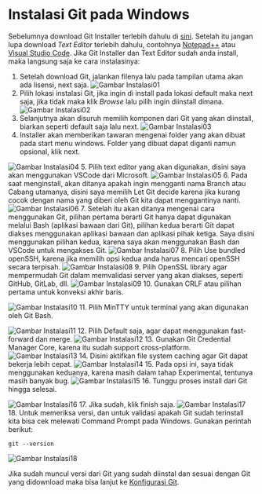 # Instalasi Git pada Windows
Sebelumnya download Git Installer terlebih dahulu di [sini](https://git-scm.com/downloads). Setelah itu jangan lupa download *Text Editor* terlebih dahulu, contohnya [Notepad++](https://notepad-plus-plus.org/downloads/) atau [Visual Studio Code](https://code.visualstudio.com/). Jika Git Installer dan Text Editor sudah anda install, maka langsung saja ke cara instalasinya:
1. Setelah download Git, jalankan filenya lalu pada tampilan utama akan ada lisensi, next saja.
![Gambar Instalasi01](images/1/install01.png)
2. Pilih lokasi instalasi Git, jika ingin di install pada lokasi default maka next saja, jika tidak maka klik *Browse* lalu pilih ingin diinstall dimana.
![Gambar Instalasi02](images/1/install02.png)
3. Selanjutnya akan disuruh memilih komponen dari Git yang akan diinstall, biarkan seperti default saja lalu next.
![Gambar Instalasi03](images/1/install03.png)
4. Installer akan memberikan tawaran mengenai folder yang akan dibuat pada start menu windows. Folder yang dibuat dapat diganti namun opsional, klik next.

![Gambar Instalasi04](images/1/install04.png)
5. Pilih text editor yang akan digunakan, disini saya akan menggunakan VSCode dari Microsoft.
![Gambar Instalasi05](images/1/install05.png)
6. Pada saat menginstall, akan ditanya apakah ingin mengganti nama Branch atau Cabang utamanya, disini saya memilih Let Git decide karena jika kurang cocok dengan nama yang diberi oleh Git kita dapat menggantinya nanti.
![Gambar Instalasi06](images/1/install06.png)
7. Setelah itu akan ditanya mengenai cara menggunakan Git, pilihan pertama berarti Git hanya dapat digunakan melalui Bash (aplikasi bawaan dari Git), pilihan kedua berarti Git dapat diakses menggunakan aplikasi bawaan dan aplikasi pihak ketiga. Saya disini menggunakan pilihan kedua, karena saya akan menggunakan Bash dan VSCode untuk mengakses Git.
![Gambar Instalasi07](images/1/install07.png)
8. Pilih Use bundled openSSH, karena jika memilih opsi kedua anda harus mencari openSSH secara terpisah.
![Gambar Instalasi08](images/1/install08.png)
9. Pilih OpenSSL library agar mempermudah Git dalam memvalidasi server yang akan diakses, seperti GitHub, GitLab, dll.
![Gambar Instalasi09](images/1/install09.png)
10. Gunakan CRLF atau pilihan pertama untuk konveksi akhir baris.

![Gambar Instalasi10](images/1/install10.png)
11. Pilih MinTTY untuk terminal yang akan digunakan oleh Git Bash.

![Gambar Instalasi11](images/1/install11.png)
12. Pilih Default saja, agar dapat menggunakan fast-forward dan merge.
![Gambar Instalasi12](images/1/install12.png)
13. Gunakan Git Credential Manager Core, karena itu sudah support cross-platform.
![Gambar Instalasi13](images/1/install13.png)
14. Disini aktifkan file system caching agar Git dapat bekerja lebih cepat.
![Gambar Instalasi14](images/1/install14.png)
15. Pada opsi ini, saya tidak menggunakan keduanya, karena masih dalam tahap Experimental, tentunya masih banyak bug.
![Gambar Instalasi15](images/1/install15.png)
16. Tunggu proses install dari Git hingga selesai.

![Gambar Instalasi16](images/1/install16.png)
17. Jika sudah, klik finish saja.
![Gambar Instalasi17](images/1/install17.png)
18. Untuk memeriksa versi, dan untuk validasi apakah Git sudah terinstall kita bisa cek melewati Command Prompt pada Windows. Gunakan perintah berikut:
```
git --version
```
![Gambar Instalasi18](images/1/install18.png)

Jika sudah muncul versi dari Git yang sudah diinstal dan sesuai dengan Git yang didownload maka bisa lanjut ke [Konfigurasi Git](https://github.com/liberated-guardian/01-git-github/blob/main/Konfigurasi-Git.md).
